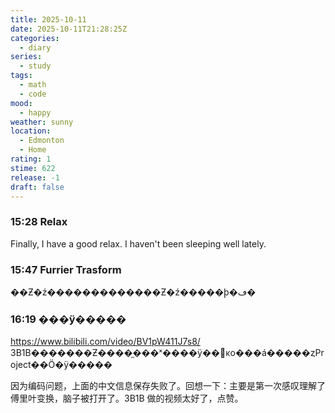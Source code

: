 ```yaml
---
title: 2025-10-11
date: 2025-10-11T21:28:25Z
categories:
  - diary
series:
  - study
tags:
  - math
  - code
mood:
  - happy
weather: sunny
location:
  - Edmonton
  - Home
rating: 1
stime: 622
release: -1
draft: false
---
```

### 15:28 Relax

Finally, I have a good relax. I haven't been sleeping well lately.


### 15:47 Furrier Trasform

��Ƶ�ź�������������Ƶ�ź�����ϸ�ڡ�


### 16:19 ���ӱ�����

https://www.bilibili.com/video/BV1pW411J7s8/ 3B1B�������Ƶ����̫���ˣ����ӱ��򿪵ĸо���á�����ȥProject��Ӧ�ÿ�����


因为编码问题，上面的中文信息保存失败了。回想一下：主要是第一次感叹理解了傅里叶变换，脑子被打开了。3B1B 做的视频太好了，点赞。

